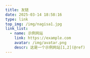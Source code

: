 ```yaml
---
title: 友链
date: 2025-03-14 18:58:16
type: link
top_img: /img/nagisa1.jpg  
link_list:
  - name: 示例网站
    link: https://example.com
    avatar: /img/avatar.png
    descr: 这是一个示例网站[1,2](@ref)
---
```


